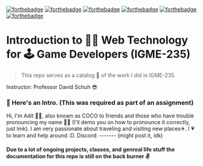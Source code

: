 [![forthebadge](https://forthebadge.com/images/badges/validated-html2.svg)](https://forthebadge.com)
[![forthebadge](https://forthebadge.com/images/badges/built-with-grammas-recipe.svg)](https://forthebadge.com)
[![forthebadge](https://forthebadge.com/images/badges/built-with-love.svg)](https://forthebadge.com)
[![forthebadge](https://forthebadge.com/images/badges/contains-cat-gifs.svg)](https://forthebadge.com)
[![forthebadge](https://forthebadge.com/images/badges/made-with-crayons.svg)](https://forthebadge.com)
[![forthebadge](https://forthebadge.com/images/badges/powered-by-jeffs-keyboard.svg)](https://forthebadge.com)

# Introduction to 👨‍💻 Web Technology for 🕹 Game Developers (IGME-235) 
>This repo serves as a catalog 📒 of the work I did in IGME-235. 

Instructor: Professor David Schuh 😎
### 📌 Here's an Intro. (This was required as part of an assignment)
Hi, I'm Adit 🙋‍♂️, also known as COCO to friends and those who have trouble pronouncing my name 🤷‍♂️ (I'll demo you on how to pronounce it correctly, just lmk). I am very passionate about traveling and visiting new places✈. I 💗 to learn and help around :D. Discord: ------- (might post it, idk)


#### Due to a lot of ongoing projects, classes, and genreal life stuff the documentation for this repo is still on the back burner ✌
